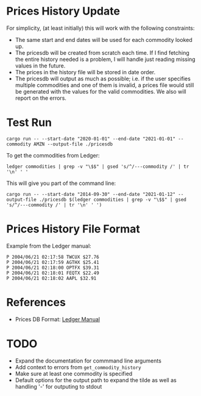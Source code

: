# Prices History Update

For simplicity, (at least initially) this will work with the following constraints:

* The same start and end dates will be used for each commodity looked up.
* The pricesdb will be created from scratch each time. If I find fetching the entire history needed is a problem, I will handle just reading missing values in the future.
* The prices in the history file will be stored in date order.
* The pricesdb will output as much as possible; i.e. if the user specifies multiple commodities and one of them is invalid, a prices file would still be generated with the values for the valid commodities. We also will report on the errors.

# Test Run

```
cargo run -- --start-date "2020-01-01" --end-date "2021-01-01" --commodity AMZN --output-file ./pricesdb
```

To get the commodities from Ledger:

```
ledger commodities | grep -v "\$$" | gsed 's/^/---commodity /' | tr '\n' ' '
```

This will give you part of the command line:

```
cargo run -- --start-date "2014-09-30" --end-date "2021-01-12" --output-file ./pricesdb $(ledger commodities | grep -v "\$$" | gsed 's/^/---commodity /' | tr '\n' ' ')
```


# Prices History File Format

Example from the Ledger manual:

```
P 2004/06/21 02:17:58 TWCUX $27.76
P 2004/06/21 02:17:59 AGTHX $25.41
P 2004/06/21 02:18:00 OPTFX $39.31
P 2004/06/21 02:18:01 FEQTX $22.49
P 2004/06/21 02:18:02 AAPL $32.91
```

# References

* Prices DB Format: [Ledger Manual](https://www.ledger-cli.org/3.0/doc/ledger3.html#Commodity-price-histories)

# TODO

* Expand the documentation for commmand line arguments
* Add context to errors from `get_commodity_history`
* Make sure at least one commodity is specified
* Default options for the output path to expand the tilde as well as handling '-' for outputing to stdout
